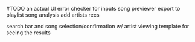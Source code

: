#TODO
an actual UI
error checker for inputs
song previewer
export to playlist
song analysis
add artists recs

search bar and song selection/confirmation w/ artist viewing
template for seeing the results
